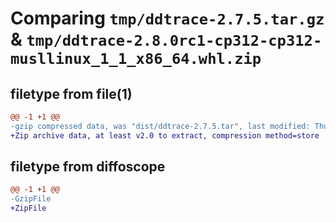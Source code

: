 # Comparing `tmp/ddtrace-2.7.5.tar.gz` & `tmp/ddtrace-2.8.0rc1-cp312-cp312-musllinux_1_1_x86_64.whl.zip`

## filetype from file(1)

```diff
@@ -1 +1 @@
-gzip compressed data, was "dist/ddtrace-2.7.5.tar", last modified: Thu Mar 28 17:33:32 2024, max compression
+Zip archive data, at least v2.0 to extract, compression method=store
```

## filetype from diffoscope

```diff
@@ -1 +1 @@
-GzipFile
+ZipFile
```

